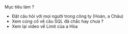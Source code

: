 

Mục tiêu làm ?

+ Đặt câu hỏi với mọi người trong công ty (Hoàn, a Châu)
+ Xem củng cố về câu SQL đã chắc hay chưa ?
+ Xem lại video về Limit của a Hòa